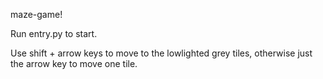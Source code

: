 maze-game!<br>

Run entry.py to start.<br>

Use shift + arrow keys to move to the lowlighted grey tiles, otherwise just the arrow key to move one tile.
